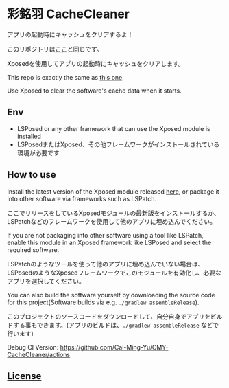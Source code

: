 # 彩銘羽 CacheCleaner
アプリの起動時にキャッシュをクリアするよ！

このリポジトリは[ここ](https://github.com/Xposed-Modules-Repo/Cai_Ming_Yu.CacheCleaner)と同じです。

Xposedを使用してアプリの起動時にキャッシュをクリアします。

This repo is exactly the same as [this one](https://github.com/Xposed-Modules-Repo/Cai_Ming_Yu.CacheCleaner).

Use Xposed to clear the software's cache data when it starts.

## Env
- LSPosed or any other framework that can use the Xposed module is installed
- LSPosedまたはXposed、その他フレームワークがインストールされている環境が必要です

## How to use
Install the latest version of the Xposed module released [here](https://github.com/Cai-Ming-Yu/Cai_Ming_Yu.CacheCleaner/releases), or package it into other software via frameworks such as LSPatch.

ここでリリースをしているXposedモジュールの最新版をインストールするか、LSPatchなどのフレームワークを使用して他のアプリに埋め込んでください。

If you are not packaging into other software using a tool like LSPatch, enable this module in an Xposed framework like LSPosed and select the required software.

LSPatchのようなツールを使って他のアプリに埋め込んでいない場合は、LSPosedのようなXposedフレームワークでこのモジュールを有効化し、必要なアプリを選択してください。

You can also build the software yourself by downloading the source code for this project(Software builds via e.g. ```./gradlew assembleRelease```).

このプロジェクトのソースコードをダウンロードして、自分自身でアプリをビルドする事もできます。(アプリのビルドは、``./gradlew assembleRelease`` などで行います)

Debug CI Version: https://github.com/Cai-Ming-Yu/CMY-CacheCleaner/actions

## [License](https://github.com/Cai-Ming-Yu/Cai_Ming_Yu.CacheCleaner/blob/C-M-Y/LICENSE)
